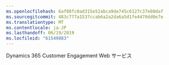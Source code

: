 ```yaml
---
ms.openlocfilehash: 6af08fc0ad315e52abca9de745c6127c37e80daf
ms.sourcegitcommit: 483c777a1537ccab6a2a2da6a5d1fe4470dd0e7e
ms.translationtype: MT
ms.contentlocale: ja-JP
ms.lasthandoff: 06/19/2019
ms.locfileid: "61549883"
---
```

Dynamics 365 Customer Engagement Web サービス